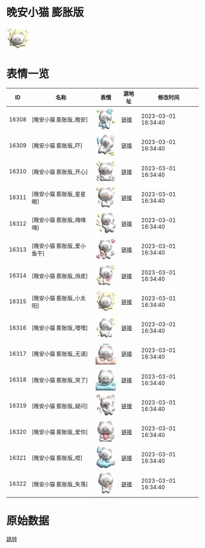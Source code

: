 # 晚安小猫 膨胀版

<img src="./cover.png" height="60" alt="cover" />

# 表情一览

|ID|名称|表情|源地址|修改时间|
|----|----|----|----|----|
|16308|[晚安小猫 膨胀版_晚安]|<img src="./pic/016308_%5B晚安小猫 膨胀版_晚安%5D.png" height="60" alt="晚安"/>|[链接](https://i0.hdslb.com/bfs/garb/8590fac9f852730dde2fe0ff47c250ec3b231c12.png)|2023-03-01 16:34:40|
|16309|[晚安小猫 膨胀版_吓]|<img src="./pic/016309_%5B晚安小猫 膨胀版_吓%5D.png" height="60" alt="吓"/>|[链接](https://i0.hdslb.com/bfs/garb/8adee678b92244b1827ee06a1a99723ab414010f.png)|2023-03-01 16:34:40|
|16310|[晚安小猫 膨胀版_开心]|<img src="./pic/016310_%5B晚安小猫 膨胀版_开心%5D.png" height="60" alt="开心"/>|[链接](https://i0.hdslb.com/bfs/garb/b951f3fe809a41d55b3f6ed073b2e6b1219cc27b.png)|2023-03-01 16:34:40|
|16311|[晚安小猫 膨胀版_星星眼]|<img src="./pic/016311_%5B晚安小猫 膨胀版_星星眼%5D.png" height="60" alt="星星眼"/>|[链接](https://i0.hdslb.com/bfs/garb/2dbc89025c22c050cc5335c43b97e456d5bf0488.png)|2023-03-01 16:34:40|
|16312|[晚安小猫 膨胀版_嗨嗨嗨]|<img src="./pic/016312_%5B晚安小猫 膨胀版_嗨嗨嗨%5D.png" height="60" alt="嗨嗨嗨"/>|[链接](https://i0.hdslb.com/bfs/garb/b7572c75cf5b4f3f787e6a82695565a1a8337289.png)|2023-03-01 16:34:40|
|16313|[晚安小猫 膨胀版_爱小鱼干]|<img src="./pic/016313_%5B晚安小猫 膨胀版_爱小鱼干%5D.png" height="60" alt="爱小鱼干"/>|[链接](https://i0.hdslb.com/bfs/garb/9b9eb8f89f6f6427c825db325e81ed2e54322aa9.png)|2023-03-01 16:34:40|
|16314|[晚安小猫 膨胀版_俏皮]|<img src="./pic/016314_%5B晚安小猫 膨胀版_俏皮%5D.png" height="60" alt="俏皮"/>|[链接](https://i0.hdslb.com/bfs/garb/bfa4f6b641f86faa65b1136287326c7850d63ebd.png)|2023-03-01 16:34:40|
|16315|[晚安小猫 膨胀版_小太阳]|<img src="./pic/016315_%5B晚安小猫 膨胀版_小太阳%5D.png" height="60" alt="小太阳"/>|[链接](https://i0.hdslb.com/bfs/garb/c12e0fa4c1035cb1debb8df487792bd5d9dfc6f8.png)|2023-03-01 16:34:40|
|16316|[晚安小猫 膨胀版_嘿嘿]|<img src="./pic/016316_%5B晚安小猫 膨胀版_嘿嘿%5D.png" height="60" alt="嘿嘿"/>|[链接](https://i0.hdslb.com/bfs/garb/5c2b1b34730a70a83f0c89d7c2723eec39e9bd81.png)|2023-03-01 16:34:40|
|16317|[晚安小猫 膨胀版_无语]|<img src="./pic/016317_%5B晚安小猫 膨胀版_无语%5D.png" height="60" alt="无语"/>|[链接](https://i0.hdslb.com/bfs/garb/c0636760dab8ce8c2bc338acfd36dcf4e03ea039.png)|2023-03-01 16:34:40|
|16318|[晚安小猫 膨胀版_哭了]|<img src="./pic/016318_%5B晚安小猫 膨胀版_哭了%5D.png" height="60" alt="哭了"/>|[链接](https://i0.hdslb.com/bfs/garb/b9c3cd6e312cf453924b4877a343ad4efa270a62.png)|2023-03-01 16:34:40|
|16319|[晚安小猫 膨胀版_疑问]|<img src="./pic/016319_%5B晚安小猫 膨胀版_疑问%5D.png" height="60" alt="疑问"/>|[链接](https://i0.hdslb.com/bfs/garb/a01490cb7da228d4b6193ea65d2a90c7c66bb35c.png)|2023-03-01 16:34:40|
|16320|[晚安小猫 膨胀版_爱你]|<img src="./pic/016320_%5B晚安小猫 膨胀版_爱你%5D.png" height="60" alt="爱你"/>|[链接](https://i0.hdslb.com/bfs/garb/1a19622ca858605b94eef2520cb57acc40991096.png)|2023-03-01 16:34:40|
|16321|[晚安小猫 膨胀版_唔]|<img src="./pic/016321_%5B晚安小猫 膨胀版_唔%5D.png" height="60" alt="唔"/>|[链接](https://i0.hdslb.com/bfs/garb/48ab098c2e13ae40665adc776294801fec3816dd.png)|2023-03-01 16:34:40|
|16322|[晚安小猫 膨胀版_失落]|<img src="./pic/016322_%5B晚安小猫 膨胀版_失落%5D.png" height="60" alt="失落"/>|[链接](https://i0.hdslb.com/bfs/garb/eec841e0535a9877104b7633430ee04d5941fed8.png)|2023-03-01 16:34:40|

# 原始数据

[跳转](./raw.json)

